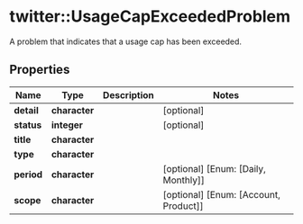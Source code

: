 # twitter::UsageCapExceededProblem

A problem that indicates that a usage cap has been exceeded.

## Properties
Name | Type | Description | Notes
------------ | ------------- | ------------- | -------------
**detail** | **character** |  | [optional] 
**status** | **integer** |  | [optional] 
**title** | **character** |  | 
**type** | **character** |  | 
**period** | **character** |  | [optional] [Enum: [Daily, Monthly]] 
**scope** | **character** |  | [optional] [Enum: [Account, Product]] 


